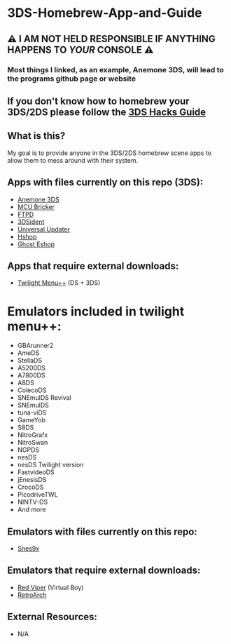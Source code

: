 # 3DS-Homebrew-App-and-Guide

## ⚠️ **I AM NOT HELD RESPONSIBLE IF ANYTHING HAPPENS TO _YOUR_ CONSOLE** ⚠️

### Most things I linked, as an example, Anemone 3DS, will lead to the programs github page or website 

## If you don't know how to homebrew your 3DS/2DS please follow the [3DS Hacks Guide](https://3ds.hacks.guide/)

## What is this?

My goal is to provide anyone in the 3DS/2DS homebrew scene apps to allow them to mess around with their system.

## Apps with files currently on this repo (3DS):
- [Anemone 3DS](https://github.com/astronautlevel2/Anemone3DS/releases)
- [MCU Bricker](https://github.com/MechanicalDragon0687/MCU_Bricker_tinydb)
- [FTPD](https://github.com/mtheall/ftpd)
- [3DSident](https://github.com/joel16/3DSident/releases)
- [Universal Updater](https://github.com/Universal-Team/Universal-Updater/releases)
- [Hshop](https://hshop.erista.me/3hs)
- [Ghost Eshop](http://ghosteshop.com)

## Apps that require external downloads:
- [Twilight Menu++](https://github.com/DS-Homebrew/TWiLightMenu) (DS + 3DS)

# Emulators included in twilight menu++:
- GBArunner2
- AmeDS
- StellaDS
- A5200DS
- A7800DS
- A8DS
- ColecoDS
- SNEmulDS Revival
- SNEmulDS
- tuna-viDS
- GameYob
- S8DS
- NitroGrafx
- NitroSwan
- NGPDS
- nesDS
- nesDS Twilight version
- FastvideoDS
- jEnesisDS
- CrocoDS
- PicodriveTWL
- NINTV-DS
- And more

## Emulators with files currently on this repo:
- [Snes9x](https://github.com/bubble2k16/snes9x_3ds)

## Emulators that require external downloads:
- [Red Viper](https://github.com/skyfloogle/red-viper/releases) (Virtual Boy)
- [RetroArch](https://www.retroarch.com/?page=platforms)

## External Resources:
- N/A
